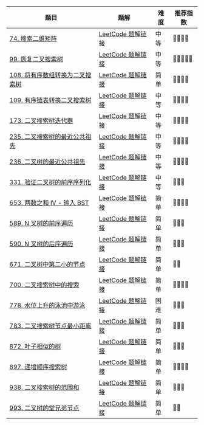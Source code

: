 | 题目                                                         | 题解                                                         | 难度 | 推荐指数 |
| ------------------------------------------------------------ | ------------------------------------------------------------ | ---- | -------- |
| [74. 搜索二维矩阵](https://leetcode-cn.com/problems/search-a-2d-matrix/) | [LeetCode 题解链接](https://leetcode-cn.com/problems/search-a-2d-matrix/solution/gong-shui-san-xie-yi-ti-shuang-jie-er-fe-l0pq/) | 中等 | 🤩🤩🤩🤩     |
| [99. 恢复二叉搜索树](https://leetcode.cn/problems/recover-binary-search-tree/) | [LeetCode 题解链接](https://leetcode.cn/problems/recover-binary-search-tree/solutions/2431878/gong-shui-san-xie-yi-ti-shuang-jie-di-gu-4po4/) | 中等 | 🤩🤩🤩🤩🤩    |
| [108. 将有序数组转换为二叉搜索树](https://leetcode.cn/problems/convert-sorted-array-to-binary-search-tree/) | [LeetCode 题解链接](https://leetcode.cn/problems/convert-sorted-array-to-binary-search-tree/solutions/2436639/gong-shui-san-xie-jian-dan-di-gui-fen-zh-nzqx/) | 简单 | 🤩🤩🤩🤩     |
| [109. 有序链表转换二叉搜索树](https://leetcode.cn/problems/convert-sorted-list-to-binary-search-tree/) | [LeetCode 题解链接](https://leetcode.cn/problems/convert-sorted-list-to-binary-search-tree/solutions/2436644/gong-shui-san-xie-jian-dan-di-gui-fen-zh-6t1x/) | 中等 | 🤩🤩🤩🤩     |
| [173. 二叉搜索树迭代器](https://leetcode-cn.com/problems/binary-search-tree-iterator/) | [LeetCode 题解链接](https://leetcode-cn.com/problems/binary-search-tree-iterator/solution/xiang-jie-ru-he-dui-die-dai-ban-de-zhong-4rxj/) | 中等 | 🤩🤩🤩🤩     |
| [235. 二叉搜索树的最近公共祖先](https://leetcode.cn/problems/lowest-common-ancestor-of-a-binary-search-tree/) | [LeetCode 题解链接](https://leetcode.cn/problems/lowest-common-ancestor-of-a-binary-search-tree/solutions/2402117/gong-shui-san-xie-yun-yong-dfs-qiu-jie-l-n3jh/) | 中等 | 🤩🤩🤩🤩     |
| [236. 二叉树的最近公共祖先](https://leetcode.cn/problems/lowest-common-ancestor-of-a-binary-tree/) | [LeetCode 题解链接](https://leetcode.cn/problems/lowest-common-ancestor-of-a-binary-tree/solutions/2402113/gong-shui-san-xie-yun-yong-dfs-qiu-jie-l-htd9/) | 中等 | 🤩🤩🤩🤩     |
| [331. 验证二叉树的前序序列化](https://leetcode-cn.com/problems/verify-preorder-serialization-of-a-binary-tree/) | [LeetCode 题解链接](https://leetcode-cn.com/problems/verify-preorder-serialization-of-a-binary-tree/solution/xiang-xin-ke-xue-xi-lie-xiang-jie-zhi-gu-e3y9/) | 中等 | 🤩🤩🤩      |
| [653. 两数之和 IV - 输入 BST](https://leetcode-cn.com/problems/two-sum-iv-input-is-a-bst/) | [LeetCode 题解链接](https://leetcode-cn.com/problems/two-sum-iv-input-is-a-bst/solution/by-ac_oier-zr4o/) | 简单 | 🤩🤩🤩🤩     |
| [589. N 叉树的前序遍历](https://leetcode-cn.com/problems/n-ary-tree-preorder-traversal/) | [LeetCode 题解链接](https://leetcode-cn.com/problems/n-ary-tree-preorder-traversal/solution/gong-shui-san-xie-shu-de-sou-suo-yun-yon-pse1/) | 简单 | 🤩🤩🤩      |
| [590. N 叉树的后序遍历](https://leetcode-cn.com/problems/n-ary-tree-postorder-traversal/) | [LeetCode 题解链接](https://leetcode-cn.com/problems/n-ary-tree-postorder-traversal/solution/by-ac_oier-ul7t/) | 简单 | 🤩🤩🤩      |
| [671. 二叉树中第二小的节点](https://leetcode-cn.com/problems/second-minimum-node-in-a-binary-tree/) | [LeetCode 题解链接](https://leetcode-cn.com/problems/second-minimum-node-in-a-binary-tree/solution/gong-shui-san-xie-yi-ti-shuang-jie-shu-d-eupu/) | 简单 | 🤩🤩       |
| [700. 二叉搜索树中的搜索](https://leetcode-cn.com/problems/search-in-a-binary-search-tree/) | [LeetCode 题解链接](https://leetcode-cn.com/problems/search-in-a-binary-search-tree/solution/gong-shui-san-xie-er-cha-shu-de-sou-suo-8z7hj/) | 简单 | 🤩🤩🤩🤩     |
| [778. 水位上升的泳池中游泳](https://leetcode-cn.com/problems/swim-in-rising-water/) | [LeetCode 题解链接](https://leetcode-cn.com/problems/swim-in-rising-water/solution/gong-shui-san-xie-yi-ti-shuang-jie-krusk-7c6o/) | 困难 | 🤩🤩🤩      |
| [783. 二叉搜索树节点最小距离](https://leetcode-cn.com/problems/minimum-distance-between-bst-nodes/) | [LeetCode 题解链接](https://leetcode-cn.com/problems/minimum-distance-between-bst-nodes/solution/gong-shui-san-xie-yi-ti-san-jie-shu-de-s-7r17/) | 简单 | 🤩🤩🤩      |
| [872. 叶子相似的树](https://leetcode-cn.com/problems/leaf-similar-trees/) | [LeetCode 题解链接](https://leetcode-cn.com/problems/leaf-similar-trees/solution/gong-shui-san-xie-yi-ti-shuang-jie-di-gu-udfc/) | 简单 | 🤩🤩🤩      |
| [897. 递增顺序搜索树](https://leetcode-cn.com/problems/increasing-order-search-tree/) | [LeetCode 题解链接](https://leetcode-cn.com/problems/increasing-order-search-tree/solution/gong-shui-san-xie-yi-ti-shuang-jie-di-gu-yc8l/) | 简单 | 🤩🤩🤩🤩     |
| [938. 二叉搜索树的范围和](https://leetcode-cn.com/problems/range-sum-of-bst/) | [LeetCode 题解链接](https://leetcode-cn.com/problems/range-sum-of-bst/solution/gong-shui-san-xie-yi-ti-shuang-jie-di-gu-q2fo/) | 简单 | 🤩🤩🤩      |
| [993. 二叉树的堂兄弟节点](https://leetcode-cn.com/problems/cousins-in-binary-tree/) | [LeetCode 题解链接](https://leetcode-cn.com/problems/cousins-in-binary-tree/solution/gong-shui-san-xie-shu-de-sou-suo-dfs-bfs-b200/) | 简单 | 🤩🤩       |

